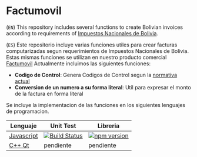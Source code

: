 # Factumovil

(`EN`)
This repository includes several functions to create Bolivian invoices according to requirements of [Impuestos Nacionales de Bolivia](http://impuestos.gob.bo).

(`ES`)
Este repositorio incluye varias funciones utiles para crear facturas computarizadas segun requerimientos de Impuestos Nacionales de Bolivia. Estas mismas funciones se utilizan en nuestro producto comercial [Factumovil](https://dymconsult.com/factumovil)
Actualmente incluimos las siguientes funciones:
* **Codigo de Control**: Genera Codigos de Control segun la [normativa actual](http://impuestos.gob.bo/index.php?option=com_content&view=article&id=1564&Itemid=584)
* **Conversion de un numero a su forma literal**: Util para expresar el monto de la factura en forma literal

Se incluye la implementacion de las funciones en los siguientes lenguajes de programacion.

| Lenguaje  | Unit Test | Libreria |
| ------------- | ------------- | ------------- |
| [Javascript](javascript)  | [![Build Status](https://travis-ci.org/dymconsult/factumovil.svg?branch=master)](https://travis-ci.org/dymconsult/factumovil) | [![npm version](https://badge.fury.io/js/factumovil.svg)](https://badge.fury.io/js/factumovil) |
| [C++ Qt](c++_qt)  | pendiente  | pendiente |




